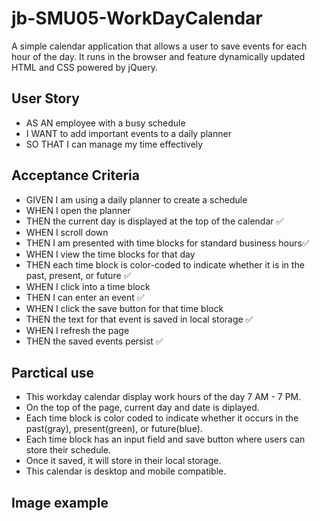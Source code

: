 # jb-SMU05-WorkDayCalendar
A simple calendar application that allows a user to save events for each hour of the day. It runs in the browser and feature dynamically updated HTML and CSS powered by jQuery.

## User Story
- AS AN employee with a busy schedule
- I WANT to add important events to a daily planner
- SO THAT I can manage my time effectively

## Acceptance Criteria
- GIVEN I am using a daily planner to create a schedule
- WHEN I open the planner
- THEN the current day is displayed at the top of the calendar   ✅
- WHEN I scroll down
- THEN I am presented with time blocks for standard business hours✅
- WHEN I view the time blocks for that day
- THEN each time block is color-coded to indicate whether it is in the past, present, or future  ✅
- WHEN I click into a time block
- THEN I can enter an event  ✅
- WHEN I click the save button for that time block
- THEN the text for that event is saved in local storage  ✅
- WHEN I refresh the page
- THEN the saved events persist  ✅

## Parctical use
- This workday calendar display work hours of the day 7 AM - 7 PM.
- On the top of the page, current day and date is diplayed.
- Each time block is color coded to indicate whether it occurs in the past(gray), present(green), or future(blue).
- Each time block has an input field and save button where users can store their schedule.
- Once it saved, it will store in their local storage.
- This calendar is desktop and mobile compatible.

## Image example
